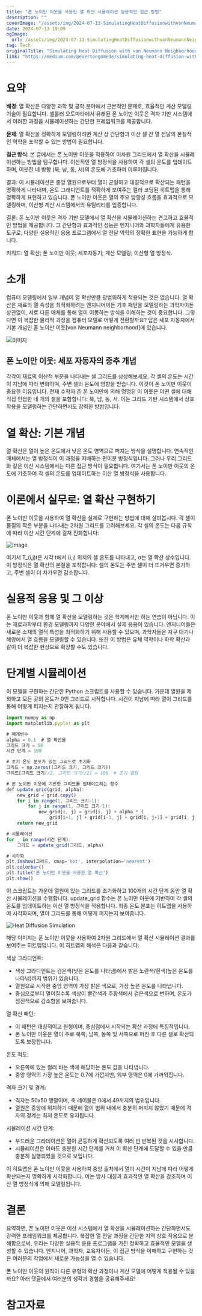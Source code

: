 ```yaml
---
title: "폰 노이만 이웃을 사용한 열 확산 시뮬레이션 실용적인 접근 방법"
description: ""
coverImage: "/assets/img/2024-07-13-SimulatingHeatDiffusionwithvonNeumannNeighborhoodAPracticalApproach_0.png"
date: 2024-07-13 19:09
ogImage: 
  url: /assets/img/2024-07-13-SimulatingHeatDiffusionwithvonNeumannNeighborhoodAPracticalApproach_0.png
tag: Tech
originalTitle: "Simulating Heat Diffusion with von Neumann Neighborhood: A Practical Approach"
link: "https://medium.com/@evertongomede/simulating-heat-diffusion-with-von-neumann-neighborhood-a-practical-approach-46802c877468"
---
```



# 요약

**배경**: 열 확산은 다양한 과학 및 공학 분야에서 근본적인 문제로, 효율적인 계산 모델링 기술이 필요합니다. 셀룰러 오토마타에서 유래된 폰 노이만 이웃은 격자 기반 시스템에서 이러한 과정을 시뮬레이션하는 간단한 프레임워크를 제공합니다.

**문제**: 열 확산을 정확하게 모델링하려면 계산 상 간단함과 이산 셀 간 열 전달의 본질적인 역학을 포착할 수 있는 방법이 필요합니다.

**접근 방식**: 본 글에서는 폰 노이만 이웃을 적용하여 이차원 그리드에서 열 확산을 시뮬레이션하는 방법을 탐구합니다. 이산적인 열 방정식을 사용하여 각 셀의 온도를 업데이트하며, 이웃한 네 방향 (북, 남, 동, 서)의 온도에 기초하여 이루어집니다.

<div class="content-ad"></div>

결과: 이 시뮬레이션은 중앙 열원으로부터 열이 균일하고 대칭적으로 확산되는 패턴을 명확하게 나타내며, 온도 그래디언트를 적확하게 보여주는 컬러 코딩된 히트맵을 통해 정확하게 표현하고 있습니다. 폰 노이만 이웃은 열의 주요 방향성 흐름을 효과적으로 모델링하며, 이산형 계산 시스템에서의 유틸리티를 입증합니다.

결론: 폰 노이만 이웃은 격자 기반 모델에서 열 확산을 시뮬레이션하는 견고하고 효율적인 방법을 제공합니다. 그 간단함과 효과적인 성능은 엔지니어와 과학자들에게 유용한 도구로, 다양한 실용적인 응용 프로그램에서 열 전달 역학의 정확한 표현을 가능하게 합니다.

키워드: 열 확산; 폰 노이만 이웃; 세포자동기; 계산 모델링; 이산형 열 방정식.

# 소개

<div class="content-ad"></div>

컴퓨터 모델링에서 일부 개념이 열 확산만큼 광범위하게 적용되는 것은 없습니다. 열 확산은 재료의 열 속성을 최적화하려는 엔지니어이든 기후 패턴을 모델링하는 과학자이든 상관없이, 서로 다른 매체를 통해 열이 이동하는 방식을 이해하는 것이 중요합니다. 그렇다면 이 복잡한 물리적 과정을 컴퓨터 모델로 어떻게 전환할까요? 답은 세포 자동자에서 기본 개념인 폰 노이만 이웃[von Neumann neighborhood]에 있습니다.

![이미지](/assets/img/2024-07-13-SimulatingHeatDiffusionwithvonNeumannNeighborhoodAPracticalApproach_0.png)

## 폰 노이만 이웃: 세포 자동자의 중추 개념

각각이 재료의 이산적 부분을 나타내는 셀 그리드를 상상해보세요. 각 셀의 온도는 시간이 지남에 따라 변화하며, 주변 셀의 온도에 영향을 받습니다. 이것이 폰 노이만 이웃이 중요한 이유입니다. 천재 수학자 존 폰 노이만에 의해 명명된 이 이웃은 어떤 셀에 대해 직접 인접한 네 개의 셀을 포함합니다: 북, 남, 동, 서. 이는 그리드 기반 시스템에서 상호 작용을 모델링하는 간단하면서도 강력한 방법입니다.

<div class="content-ad"></div>

# 열 확산: 기본 개념

열 확산은 열이 높은 온도에서 낮은 온도 영역으로 퍼지는 방식을 설명합니다. 연속적인 매체에서는 열 방정식이 이 과정을 지배하는 편미분 방정식입니다. 그러나 우리 그리드와 같은 이산 시스템에서는 다른 접근 방식이 필요합니다. 여기서는 폰 노이만 이웃의 온도에 기초하여 각 셀의 온도를 업데이트하는 이산 열 방정식을 사용합니다.

# 이론에서 실무로: 열 확산 구현하기

폰 노이만 이웃을 사용하여 열 확산을 실제로 구현하는 방법에 대해 살펴봅시다. 각 셀이 물질의 작은 부분을 나타내는 2차원 그리드를 고려해보세요. 각 셀의 온도는 다음 규칙에 따라 이산 시간 단계에 걸쳐 진화합니다:

<div class="content-ad"></div>

![image](/assets/img/2024-07-13-SimulatingHeatDiffusionwithvonNeumannNeighborhoodAPracticalApproach_1.png)

여기서 T_(i,j)t은 시각 t에서 (i,j) 위치의 셀 온도를 나타내고, α는 열 확산 상수입니다. 이 방정식은 열 확산의 본질을 포착합니다: 셀의 온도는 주변 셀이 더 뜨거우면 증가하고, 주변 셀이 더 차가우면 감소합니다.

# 실용적 응용 및 그 이상

폰 노이만 이웃과 함께 열 확산을 모델링하는 것은 학계에서만 하는 연습이 아닙니다. 이는 재료과학부터 환경 모델링까지 다양한 분야에서 실제 응용이 있습니다. 엔지니어들은 새로운 소재의 열적 특성을 최적화하기 위해 사용할 수 있으며, 과학자들은 지구 대기나 해양에서 열 흐름을 모델링할 수 있습니다. 또한 이 방법은 유체 역학이나 화학 확산과 같이 더 복잡한 현상으로 확장할 수도 있습니다.

<div class="content-ad"></div>

# 단계별 시뮬레이션

이 모델을 구현하는 간단한 Python 스크립트를 사용할 수 있습니다. 가운데 열원을 제외하고 모든 곳의 온도가 0인 그리드로 시작합니다. 시간이 지남에 따라 열이 그리드를 통해 어떻게 퍼지는지 관찰하게 됩니다.

```js
import numpy as np
import matplotlib.pyplot as plt

# 매개변수
alpha = 0.1  # 열 확산율
그리드 크기 = 50
시간 단계 = 100

# 초기 온도 분포가 있는 그리드로 초기화
그리드 = np.zeros((그리드 크기, 그리드 크기))
그리드[그리드 크기//2, 그리드 크기//2] = 100  # 초기 열원

# 폰 노이만 이웃에 기반한 그리드를 업데이트하는 함수
def update_grid(grid, alpha):
    new_grid = grid.copy()
    for i in range(1, 그리드 크기-1):
        for j in range(1, 그리드 크기-1):
            new_grid[i, j] = grid[i, j] + alpha * (
                grid[i+1, j] + grid[i-1, j] + grid[i, j+1] + grid[i, j-1] - 4*grid[i, j])
    return new_grid

# 시뮬레이션
for _ in range(시간 단계):
    그리드 = update_grid(그리드, alpha)

# 시각화
plt.imshow(그리드, cmap='hot', interpolation='nearest')
plt.colorbar()
plt.title('폰 노이만 이웃을 사용한 열 확산')
plt.show()
```

이 스크립트는 가운데 열원이 있는 그리드를 초기화하고 100개의 시간 단계 동안 열 확산 시뮬레이션을 수행합니다. update_grid 함수는 폰 노이만 이웃에 기반하여 각 셀의 온도를 업데이트하는 이산 열 방정식을 적용합니다. 최종 온도 분포는 히트맵을 사용하여 시각화되며, 열이 그리드를 통해 어떻게 퍼지는지 보여줍니다.

<div class="content-ad"></div>

![Heat Diffusion Simulation](/assets/img/2024-07-13-SimulatingHeatDiffusionwithvonNeumannNeighborhoodAPracticalApproach_2.png)

해당 이미지는 폰 노이만 이웃을 사용하여 2차원 그리드에서 열 확산 시뮬레이션 결과를 보여주는 히트맵입니다. 이 히트맵의 해석은 다음과 같습니다:

색상 그라디언트:

- 색상 그라디언트는 검은색(낮은 온도를 나타냄)에서 밝은 노란색/흰색(높은 온도를 나타냄)까지 범위가 있습니다.
- 열원으로 시작한 중앙 영역이 가장 밝은 색으로, 가장 높은 온도를 나타냅니다.
- 중심으로부터 멀어질수록 색상이 빨간색과 주황색에서 검은색으로 변하며, 온도가 점진적으로 감소함을 보여줍니다.

<div class="content-ad"></div>

열 확산 패턴:

- 이 패턴은 대칭적이고 원형이며, 중심점에서 시작되는 확산 과정에 특징적입니다.
- 폰 노이만 이웃은 열이 주로 북쪽, 남쪽, 동쪽 및 서쪽으로 퍼진 후 다른 셀로 확산되도록 보장합니다.

온도 척도:

- 오른쪽에 있는 컬러 바는 색에 해당하는 온도 값을 나타냅니다.
- 중앙 영역의 가장 높은 온도는 0.7에 가깝지만, 외부 영역은 0에 가까워집니다.

<div class="content-ad"></div>

격자 크기 및 경계:

- 격자는 50x50 행렬이며, 축 레이블은 0에서 49까지의 범위입니다.
- 열원은 중앙에 위치하기 때문에 열이 범위 내에서 충분히 퍼지지 않았기 때문에 격자의 경계는 최저 온도로 유지됩니다.

시뮬레이션 시간 단계:

- 부드러운 그라데이션은 열이 균등하게 확산되도록 여러 번 반복된 것을 시사합니다.
- 시뮬레이션은 아마도 충분한 시간 단계를 거쳐 이 확산 단계에 도달할 수 있을 만큼 충분히 실행되었을 것으로 보입니다.

<div class="content-ad"></div>

이 히트맵은 폰 노이만 이웃을 사용하여 중앙 출처에서 열이 시간이 지남에 따라 어떻게 확산되는지 명확하게 시각화합니다. 이는 방사 대칭과 효과적인 열 확산을 강조하며 이산 열 방정식에 의해 모델링됩니다.

# 결론

요약하면, 폰 노이만 이웃은 이산 시스템에서 열 확산을 시뮬레이션하는 간단하면서도 강력한 프레임워크를 제공합니다. 복잡한 열 전달 과정을 간단한 지역 상호 작용으로 분해함으로써, 우리는 다양한 실용적 응용 프로그램을 가진 정확하고 효율적인 모델을 생성할 수 있습니다. 엔지니어, 과학자, 교육자이든, 이 접근 방식을 이해하고 구현하는 것은 여러분의 작업에서 새로운 가능성을 열 수 있습니다.

폰 노이만 이웃의 원칙이 다른 유형의 확산 과정이나 계산 모델에 어떻게 적용될 수 있을까요? 아래 댓글에서 여러분의 생각과 경험을 공유해주세요!

<div class="content-ad"></div>

# 참고자료